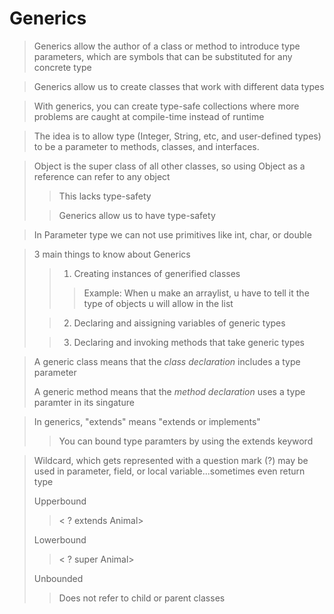 # Generics
>Generics allow the author of a class or method to introduce type parameters, which are symbols that can be substituted for any concrete type

>Generics allow us to create classes that work with different data types

>With generics, you can create type-safe collections where more problems are caught at compile-time instead of runtime

>The idea is to allow type (Integer, String, etc, and user-defined types) to  be a parameter to methods, classes, and interfaces.

>Object is the super class of all other classes, so using Object as a reference can refer to any object
>>This lacks type-safety
> 
>>Generics allow us to have type-safety

>In Parameter type we can not use primitives like int, char, or double

>3 main things to know about Generics
> >1. Creating instances of generified classes
> >>Example: When u make an arraylist, u have to tell it the type of objects u will allow in the list
>
> >2. Declaring and aissigning variables of generic types
> 
> >3. Declaring and invoking methods that take generic types


> A generic class means that the *class declaration* includes a type parameter
>
> A generic method means that the *method declaration* uses a type paramter in its singature

>In generics, "extends" means "extends or implements"
> >You can bound type paramters by using the extends keyword

>Wildcard, which gets represented with a question mark (?) may be used in parameter, field, or local variable...sometimes even return type
> 
> Upperbound
> > < ? extends Animal>
>
>Lowerbound
> >  < ? super Animal>
>
>Unbounded
> >Does not refer to child or parent classes
